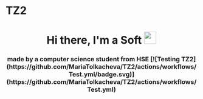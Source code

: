 # TZ2
<h1 align="center">Hi there, I'm a Soft 
<img src="https://github.com/blackcater/blackcater/raw/main/images/Hi.gif" height="32"/></h1>
<h3 align="center">made by a computer science student from HSE
[![Testing TZ2](https://github.com/MariaTolkacheva/TZ2/actions/workflows/Test.yml/badge.svg)](https://github.com/MariaTolkacheva/TZ2/actions/workflows/Test.yml)
